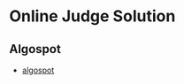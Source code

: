 # Online Judge Solution
## Algospot
* [algospot][my code]

[my code]: https://github.com/ssun-g/solution/tree/master/Algospot
